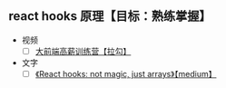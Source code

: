 ## react hooks 原理【目标：熟练掌握】
  - 视频
    - [ ] [大前端高薪训练营【拉勾】](https://kaiwu.lagou.com/xunlianying/index.html?courseId=17#/course?weekId=785)

  - 文字
    - [ ] [《React hooks: not magic, just arrays》【medium】](https://medium.com/@ryardley/react-hooks-not-magic-just-arrays-cd4f1857236e)